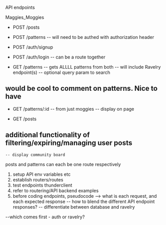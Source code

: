 API endpoints

Maggies_Moggies

- POST /posts
- POST /patterns
  -- will need to be authed with authorization header

- POST /auth/signup
- POST /auth/login
  -- can be a route together

- GET /patterns
  -- gets ALLLL patterns from both
  -- will include Ravelry endpoint(s)
  -- optional query param to search

## would be cool to comment on patterns. Nice to have

- GET /patterns/:id
  -- from just moggies
  -- display on page

- GET /posts

## additional functionality of filtering/expiring/managing user posts

    -- display community board

posts and patterns can each be one route respectively

1. setup API env variables etc
2. establish routers/routes
3. test endpoints thunderclient
4. refer to routering/API backend examples
5. before coding endpoints, pseudocode --> what is each request, and each expected response
   -- how to blend the different API endpoint responses?
   -- differentiate between database and ravelry

--which comes first - auth or ravelry?

